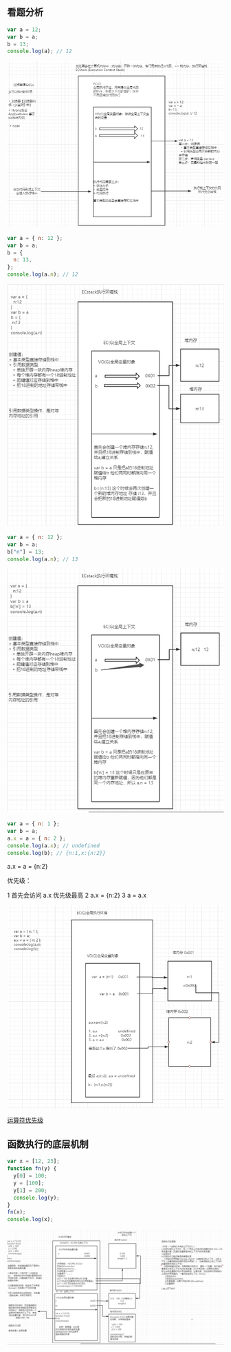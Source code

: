 ## 看题分析

```js
var a = 12;
var b = a;
b = 13;
console.log(a); // 12
```

![stack](img/stack_01.png)

```js
var a = { n: 12 };
var b = a;
b = {
  n: 13,
};
console.log(a.n); // 12
```

![stack](img/stack_02.jpg)

```js
var a = { n: 12 };
var b = a;
b["n"] = 13;
console.log(a.n); // 13
```

![stack](img/stack_03.jpg)

```js
var a = { n: 1 };
var b = a;
a.x = a = { n: 2 };
console.log(a.x); // undefined
console.log(b); // {n:1,x:{n:2}}
```

a.x = a = {n:2}

优先级：

1 首先会访问 a.x 优先级最高
2 a.x = {n:2}
3 a = a.x

![stack](img/stack_04.jpg)

[运算符优先级](https://developer.mozilla.org/zh-CN/docs/Web/JavaScript/Reference/Operators/Operator_Precedence)

## 函数执行的底层机制

```js
var x = [12, 23];
function fn(y) {
  y[0] = 100;
  y = [100];
  y[1] = 200;
  console.log(y);
}
fn(x);
console.log(x);
```

![stack](img/function_01.png)

